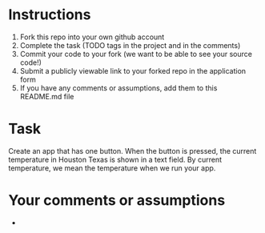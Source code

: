 # Instructions
1. Fork this repo into your own github account
2. Complete the task (TODO tags in the project and in the comments)
3. Commit your code to your fork (we want to be able to see your source code!)
4. Submit a publicly viewable link to your forked repo in the application form
5. If you have any comments or assumptions, add them to this README.md file

# Task
Create an app that has one button. When the button is pressed, the current temperature in Houston Texas is shown in a text field. By current temperature, we mean the temperature when we run your app.

# Your comments or assumptions
- <add them here>
